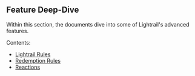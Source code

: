## Feature Deep-Dive
Within this section, the documents dive into some of Lightrail's advanced features.

Contents:
- [Lightrail Rules](lightrail-rules.md)
- [Redemption Rules](redemption-rules.md)
- [Reactions](reactions.md)
